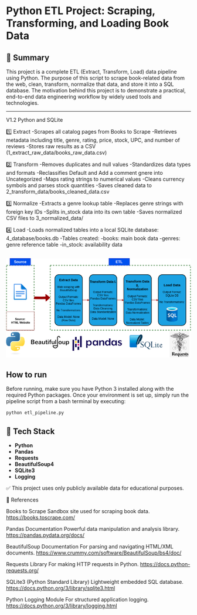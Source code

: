 # Python ETL Project: Scraping, Transforming, and Loading Book Data

## 📌 Summary

This project is a complete ETL (Extract, Transform, Load) data pipeline using Python. The purpose of this script to scrape book-related data from the web, clean, transform, normalize that data, and store it into a SQL database. The motivation behind this project is to demonstrate a practical, end-to-end data engineering workflow by widely used tools and technologies.

---
V1.2 Python and SQLite

1️⃣ Extract
-Scrapes all catalog pages from Books to Scrape
-Retrieves metadata including title, genre, rating, price, stock, UPC, and number of reviews
-Stores raw results as a CSV (1_extract_raw_data/books_raw_data.csv)

2️⃣ Transform
-Removes duplicates and null values
-Standardizes data types and formats
-Reclassifies Default and Add a comment gnere into Uncategorized
-Maps rating strings to numerical values
-Cleans currency symbols and parses stock quantities
-Saves cleaned data to 2_transform_data/books_cleaned_data.csv

3️⃣ Normalize
-Extracts a genre lookup table
-Replaces genre strings with foreign key IDs
-Splits in_stock data into its own table
-Saves normalized CSV files to 3_normalized_data/

4️⃣ Load
-Loads normalized tables into a local SQLite database: 4_database/books.db
-Tables created:
-books: main book data
-genres: genre reference table
-in_stock: availability data

  ![ETL Pipeline Diagram](docs/etl_figure.png)
---

## How to run

Before running, make sure you have Python 3 installed along with the required Python packages. Once your environment is set up, simply run the pipeline script from a bash terminal by executing:

```bash
python etl_pipeline.py
```

## 🧰 Tech Stack
- **Python**
- **Pandas** 
- **Requests**
- **BeautifulSoup4**
- **SQLite3** 
- **Logging** 

✅ This project uses only publicly available data for educational purposes.

🔗 References

Books to Scrape
Sandbox site used for scraping book data.
https://books.toscrape.com/

Pandas Documentation
Powerful data manipulation and analysis library.
https://pandas.pydata.org/docs/

BeautifulSoup Documentation
For parsing and navigating HTML/XML documents.
https://www.crummy.com/software/BeautifulSoup/bs4/doc/

Requests Library
For making HTTP requests in Python.
https://docs.python-requests.org/

SQLite3 (Python Standard Library)
Lightweight embedded SQL database.
https://docs.python.org/3/library/sqlite3.html

Python Logging Module
For structured application logging.
https://docs.python.org/3/library/logging.html
